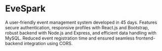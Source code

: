 # EveSpark
A user-friendly event management system developed in 45 days. Features secure authentication, responsive profiles with React.js and Bootstrap, robust backend with Node.js and Express, and efficient data handling with MySQL. Reduced event registration time and ensured seamless frontend-backend integration using CORS.
